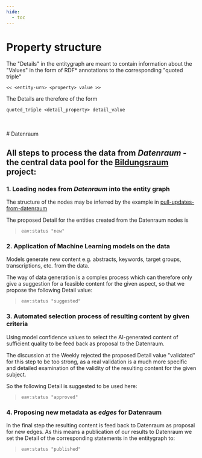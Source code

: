 ```yaml
---
hide:
  - toc
---
```

# Property structure

The "Details" in the entitygraph are meant to contain information about the "Values" in the form of RDF* annotations to the corresponding "quoted triple" 

``<< <entity-urn> <property> value >>``

The Details are therefore of the form

``quoted_triple <detail_property> detail_value``


<br/>
<br/>
# Datenraum

## All steps to process the data from *Datenraum* - the central data pool for the [Bildungsraum](https://www.meinbildungsraum.de) project:

### 1. Loading nodes from *Datenraum* into the entity graph

The structure of the nodes may be inferred by the example in
[pull-updates-from-datenraum](https://dev.azure.com/av360/Artificial%20-%20The%20Intelligents/_git/scripts_e365.pipelines?path=/dags/datenraum)

The proposed Detail for the entities created from the Datenraum nodes is
> `eav:status "new"`

### 2. Application of Machine Learning models on the data

Models generate new content e.g. abstracts, keywords, target groups, transcriptions, etc. from the data.

The way of data generation is a complex process which can therefore only give a suggestion for a feasible content for the given aspect, so that we propose the following Detail value:

> `eav:status "suggested"`

### 3. Automated selection process of resulting content by given criteria

Using model confidence values to select the AI-generated content of sufficient quality to be feed back as proposal to the Datenraum.

The discussion at the Weekly rejected the proposed Detail value "validated" for this step to be too strong, as a real validation is a much more specific and detailed examination of the validity of the resulting content for the given subject. 

So the following Detail is suggested to be used here:
> `eav:status "approved"`

### 4. Proposing new metadata as *edges* for Datenraum

In the final step the resulting content is feed back to Datenraum as proposal for new edges. As this means a publication of our results to Datenraum we set the Detail of the corresponding statements in the entitygraph to: 
> `eav:status "published"`